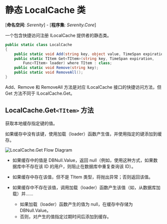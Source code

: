 # 静态 LocalCache 类

[**命名空间**: *Serenity*] - [**程序集**: *Serenity.Core*]

一个包含快捷访问注册 ILocalCache 提供者的静态类。

```cs
public static class LocalCache
{
    public static void Add(string key, object value, TimeSpan expiration);
    public static TItem Get<TItem>(string key, TimeSpan expiration,
        Func<TItem> loader) where TItem : class;
    public static void Remove(string key);
    public static void RemoveAll();
}
```

Add、Remove 和 RemoveAll 方法是对应 ILocalCache 接口的快捷访问方法，但 Get 方法不同于 ILocalCache.Get。

## LocalCache.Get`<TItem>` 方法

获取本地缓存指定键的值。

如果缓存中没有该键，使用加载（loader）函数产生值，并使用指定的键添加到缓存。

![LocalCache.Get Flow Diagram](img/local_cache_get_en.jpg)

* 如果缓存中的值是 DBNull.Value，返回 null（例如，使用这种方式，如果数据库中不存在该 ID 的用户，则阻止在数据库中重复查询该 ID）。

* 如果缓存中存在该值，但不是 TItem 类型，将抛出异常；否则返回该值。

* 如果缓存中不存在该值，调用加载（loader）函数产生该值（如，从数据库加载）并……
	* 如果加载（loader）函数产生的值为 null，在缓存中存储为 DBNull.Value。
	* 否则，对产生的值指定过期时间后添加到缓存。
